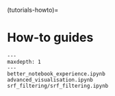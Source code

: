 (tutorials-howto)=

How-to guides
=============

```{toctree}
---
maxdepth: 1
---
better_notebook_experience.ipynb
advanced_visualisation.ipynb
srf_filtering/srf_filtering.ipynb
```
